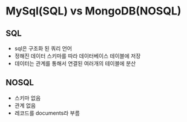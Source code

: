 # MySql(SQL) vs MongoDB(NOSQL)

## SQL
- sql은 구조화 된 쿼리 언어
- 정해진 데이터 스키마를 따라 데이터베이스 테이블에 저장
- 데이터는 관계를 통해서 연결된 여러개의 테이블에 분산

## NOSQL
- 스키마 없음
- 관계 없음
- 레코드를 documents라 부름


